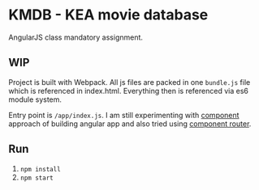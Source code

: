 # KMDB - KEA movie database
AngularJS class mandatory assignment.

## WIP
Project is built with Webpack. All js files are packed in one `bundle.js` file which is referenced
in index.html. Everything then is referenced via es6 module system.

Entry point is `/app/index.js`.
I am still experimenting with [component](https://docs.angularjs.org/guide/component) approach of building angular app and also
tried using [component router](https://docs.angularjs.org/guide/component-router).

## Run
1. `npm install`
2. `npm start`